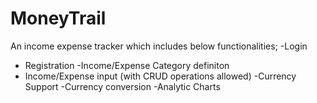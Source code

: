 # MoneyTrail
An income expense tracker which includes below functionalities;
-Login
- Registration
-Income/Expense Category definiton
- Income/Expense input (with CRUD operations allowed)
-Currency Support
-Currency conversion
-Analytic Charts
